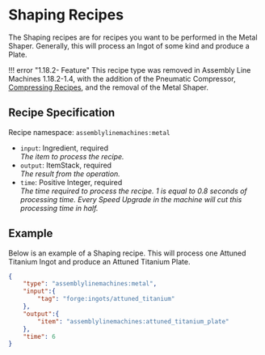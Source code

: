 # Shaping Recipes

The Shaping recipes are for recipes you want to be performed in the Metal Shaper. Generally, this will process an Ingot of some kind and produce a Plate.

!!! error "1.18.2- Feature"
	This recipe type was removed in Assembly Line Machines 1.18.2-1.4, with the addition of the Pneumatic Compressor, [Compressing Recipes](../recipes/compressing.md), and the removal of the Metal Shaper.
## Recipe Specification

Recipe namespace: `assemblylinemachines:metal`

- `input`: Ingredient, required  
*The item to process the recipe.*
- `output`: ItemStack, required  
*The result from the operation.*
- `time`: Positive Integer, required  
*The time required to process the recipe. 1 is equal to 0.8 seconds of processing time. Every Speed Upgrade in the machine will cut this processing time in half.*

## Example

Below is an example of a Shaping recipe. This will process one Attuned Titanium Ingot and produce an Attuned Titanium Plate.

``` json
{
	"type": "assemblylinemachines:metal",
	"input":{
		"tag": "forge:ingots/attuned_titanium"
	},
	"output":{
		"item": "assemblylinemachines:attuned_titanium_plate"
	},
	"time": 6
}
```